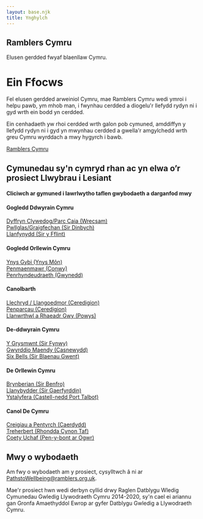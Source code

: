 ```yaml
---
layout: base.njk
title: Ynghylch
---
```


<section class="hero about">
<div class="prose">

<h1>Ramblers Cymru</h1>

Elusen gerdded fwyaf blaenllaw Cymru.

</div>
</section>

<div class="box">
<div class="inner">

# Ein Ffocws

Fel elusen gerdded arweiniol Cymru, mae Ramblers Cymru wedi ymroi i helpu pawb, ym mhob man, i fwynhau cerdded a diogelu'r llefydd rydyn ni i gyd wrth ein bodd yn cerdded.

Ein cenhadaeth yw rhoi cerdded wrth galon pob cymuned, amddiffyn y llefydd rydyn ni i gyd yn mwynhau cerdded a gwella'r amgylchedd wrth greu Cymru wyrddach a mwy hygyrch i bawb.

<a href="https://beta.ramblers.org.uk/wales" target="_blank" rel="noopener noreferrer"> Ramblers Cymru </a>

</div>
</div>

## Cymunedau sy'n cymryd rhan ac yn elwa o’r prosiect Llwybrau i Lesiant

#### Cliciwch ar gymuned i lawrlwytho taflen gwybodaeth a darganfod mwy

<div class="communities">
<section>

#### Gogledd Ddwyrain Cymru
<a href="https://pathstowellbeing.ramblers.org.uk/static/data/community/clywedog_valley_caia_park.pdf" target="_blank" rel="noopener noreferrer"> Dyffryn Clywedog/Parc Caia (Wrecsam) </a>  
<a href="https://pathstowellbeing.ramblers.org.uk/static/data/community/pwllglas_graigfechan.pdf" target="_blank" rel="noopener noreferrer"> Pwllglas/Graigfechan (Sir  Dinbych) </a>  
<a href="https://pathstowellbeing.ramblers.org.uk/static/data/community/llanfynydd.pdf" target="_blank" rel="noopener noreferrer"> Llanfynydd (Sir y Fflint) </a>  

</section>
<section>

#### Gogledd Orllewin Cymru
<a href="https://pathstowellbeing.ramblers.org.uk/static/data/community/holy_island.pdf" target="_blank" rel="noopener noreferrer"> Ynys Gybi (Ynys Môn) </a><br> 
<a href="https://pathstowellbeing.ramblers.org.uk/static/data/community/penmaenmawr.pdf" target="_blank" rel="noopener noreferrer"> Penmaenmawr (Conwy) </a>  
<a href="https://pathstowellbeing.ramblers.org.uk/static/data/community/penrhyndeudraeth.pdf" target="_blank" rel="noopener noreferrer"> Penrhyndeudraeth (Gwynedd) </a>  

</section>
<section>

#### Canolbarth
<a href="https://pathstowellbeing.ramblers.org.uk/static/data/community/llechryd.pdf" target="_blank" rel="noopener noreferrer"> Llechryd / Llangoedmor (Ceredigion) </a>  
<a href="https://pathstowellbeing.ramblers.org.uk/static/data/community/penparcau.pdf" target="_blank" rel="noopener noreferrer"> Penparcau (Ceredigion) </a>  
<a href="https://pathstowellbeing.ramblers.org.uk/static/data/community/rhayader.pdf" target="_blank" rel="noopener noreferrer"> Llanwrthwl a Rhaeadr Gwy (Powys) </a>

</section>
<section>

#### De-ddwyrain Cymru
<a href="https://pathstowellbeing.ramblers.org.uk/static/data/community/grosmont.pdf" target="_blank" rel="noopener noreferrer"> Y Grysmwnt (Sir Fynwy) </a>  
<a href="https://pathstowellbeing.ramblers.org.uk/static/data/community/maindee.pdf" target="_blank" rel="noopener noreferrer"> Gwyrddio Maendy (Casnewydd) </a>   
<a href="https://pathstowellbeing.ramblers.org.uk/static/data/community/six_bells.pdf" target="_blank" rel="noopener noreferrer"> Six Bells (Sir Blaenau Gwent) </a>

</section>
<section>

#### De Orllewin Cymru
<a href="https://pathstowellbeing.ramblers.org.uk/static/data/community/brynberian.pdf" target="_blank" rel="noopener noreferrer"> Brynberian (Sir Benfro) </a>  
<a href="https://pathstowellbeing.ramblers.org.uk/static/data/community/llanybydder.pdf" target="_blank" rel="noopener noreferrer"> Llanybydder (Sir Gaerfyrddin) </a><br>
<a href="https://pathstowellbeing.ramblers.org.uk/static/data/community/ystalyfera.pdf" target="_blank" rel="noopener noreferrer"> Ystalyfera (Castell-nedd Port Talbot) </a> 

</section>
<section>

#### Canol De Cymru
<a href="https://pathstowellbeing.ramblers.org.uk/static/data/community/pentyrch.pdf" target="_blank" rel="noopener noreferrer"> Creigiau a Pentyrch (Caerdydd) </a>  
<a href="https://pathstowellbeing.ramblers.org.uk/static/data/community/treherbert.pdf" target="_blank" rel="noopener noreferrer"> Treherbert (Rhondda Cynon Taf) </a><br>
<a href="https://pathstowellbeing.ramblers.org.uk/static/data/community/coity.pdf" target="_blank" rel="noopener noreferrer"> Coety Uchaf (Pen-y-bont ar Ogwr) </a>

</section>
</div>

<div class="box">
<div class="inner">

## Mwy o wybodaeth

Am fwy o wybodaeth am y prosiect, cysylltwch â ni ar <a href="mailto:pathtowellbeing@ramblers.org.uk">PathstoWellbeing@ramblers.org.uk</a>.

Mae'r prosiect hwn wedi derbyn cyllid drwy Raglen Datblygu Wledig Cymunedau Gwledig Llywodraeth Cymru 2014-2020, sy'n cael ei ariannu gan Gronfa Amaethyddol Ewrop ar gyfer Datblygu Gwledig a Llywodraeth Cymru.

</div>
</div>

